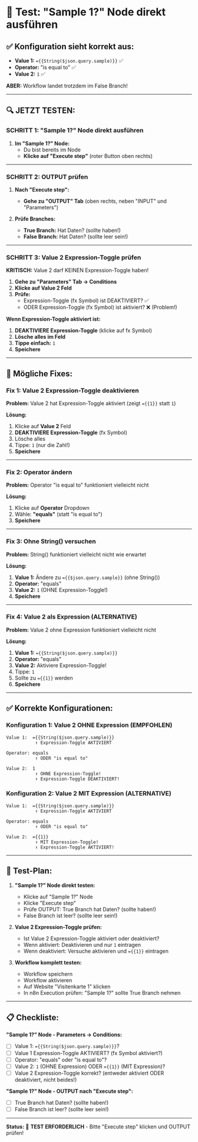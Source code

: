 # 🧪 Test: "Sample 1?" Node direkt ausführen

## ✅ Konfiguration sieht korrekt aus:
- **Value 1:** `={{String($json.query.sample)}}` ✅
- **Operator:** "is equal to" ✅
- **Value 2:** `1` ✅

**ABER:** Workflow landet trotzdem im False Branch!

---

## 🔍 JETZT TESTEN:

### SCHRITT 1: "Sample 1?" Node direkt ausführen

1. **Im "Sample 1?" Node:**
   - Du bist bereits im Node
   - **Klicke auf "Execute step"** (roter Button oben rechts)

---

### SCHRITT 2: OUTPUT prüfen

1. **Nach "Execute step":**
   - **Gehe zu "OUTPUT" Tab** (oben rechts, neben "INPUT" und "Parameters")

2. **Prüfe Branches:**
   - **True Branch:** Hat Daten? (sollte haben!)
   - **False Branch:** Hat Daten? (sollte leer sein!)

---

### SCHRITT 3: Value 2 Expression-Toggle prüfen

**KRITISCH:** Value 2 darf KEINEN Expression-Toggle haben!

1. **Gehe zu "Parameters" Tab → Conditions**
2. **Klicke auf Value 2 Feld**
3. **Prüfe:**
   - Expression-Toggle (fx Symbol) ist DEAKTIVIERT? ✅
   - ODER Expression-Toggle (fx Symbol) ist aktiviert? ❌ (Problem!)

**Wenn Expression-Toggle aktiviert ist:**
1. **DEAKTIVIERE Expression-Toggle** (klicke auf fx Symbol)
2. **Lösche alles im Feld**
3. **Tippe einfach:** `1`
4. **Speichere**

---

## 🔧 Mögliche Fixes:

### Fix 1: Value 2 Expression-Toggle deaktivieren

**Problem:** Value 2 hat Expression-Toggle aktiviert (zeigt `={{1}}` statt `1`)

**Lösung:**
1. Klicke auf **Value 2** Feld
2. **DEAKTIVIERE Expression-Toggle** (fx Symbol)
3. Lösche alles
4. Tippe: `1` (nur die Zahl!)
5. **Speichere**

---

### Fix 2: Operator ändern

**Problem:** Operator "is equal to" funktioniert vielleicht nicht

**Lösung:**
1. Klicke auf **Operator** Dropdown
2. Wähle: **"equals"** (statt "is equal to")
3. **Speichere**

---

### Fix 3: Ohne String() versuchen

**Problem:** String() funktioniert vielleicht nicht wie erwartet

**Lösung:**
1. **Value 1:** Ändere zu `={{$json.query.sample}}` (ohne String())
2. **Operator:** "equals"
3. **Value 2:** `1` (OHNE Expression-Toggle!)
4. **Speichere**

---

### Fix 4: Value 2 als Expression (ALTERNATIVE)

**Problem:** Value 2 ohne Expression funktioniert vielleicht nicht

**Lösung:**
1. **Value 1:** `={{String($json.query.sample)}}`
2. **Operator:** "equals"
3. **Value 2:** Aktiviere Expression-Toggle!
4. Tippe: `1`
5. Sollte zu `={{1}}` werden
6. **Speichere**

---

## ✅ Korrekte Konfigurationen:

### Konfiguration 1: Value 2 OHNE Expression (EMPFOHLEN)
```
Value 1:  ={{String($json.query.sample)}}
           ↑ Expression-Toggle AKTIVIERT

Operator: equals
           ↑ ODER "is equal to"

Value 2:  1
           ↑ OHNE Expression-Toggle!
           ↑ Expression-Toggle DEAKTIVIERT!
```

### Konfiguration 2: Value 2 MIT Expression (ALTERNATIVE)
```
Value 1:  ={{String($json.query.sample)}}
           ↑ Expression-Toggle AKTIVIERT

Operator: equals
           ↑ ODER "is equal to"

Value 2:  ={{1}}
           ↑ MIT Expression-Toggle!
           ↑ Expression-Toggle AKTIVIERT!
```

---

## 🧪 Test-Plan:

1. **"Sample 1?" Node direkt testen:**
   - Klicke auf "Sample 1?" Node
   - Klicke "Execute step"
   - Prüfe OUTPUT: True Branch hat Daten? (sollte haben!)
   - False Branch ist leer? (sollte leer sein!)

2. **Value 2 Expression-Toggle prüfen:**
   - Ist Value 2 Expression-Toggle aktiviert oder deaktiviert?
   - Wenn aktiviert: Deaktivieren und nur `1` eintragen
   - Wenn deaktiviert: Versuche aktivieren und `={{1}}` eintragen

3. **Workflow komplett testen:**
   - Workflow speichern
   - Workflow aktivieren
   - Auf Website "Visitenkarte 1" klicken
   - In n8n Execution prüfen: "Sample 1?" sollte True Branch nehmen

---

## 📋 Checkliste:

**"Sample 1?" Node - Parameters → Conditions:**
- [ ] Value 1: `={{String($json.query.sample)}}`?
- [ ] Value 1 Expression-Toggle AKTIVIERT? (fx Symbol aktiviert?)
- [ ] Operator: "equals" oder "is equal to"?
- [ ] Value 2: `1` (OHNE Expression) ODER `={{1}}` (MIT Expression)?
- [ ] Value 2 Expression-Toggle korrekt? (entweder aktiviert ODER deaktiviert, nicht beides!)

**"Sample 1?" Node - OUTPUT nach "Execute step":**
- [ ] True Branch hat Daten? (sollte haben!)
- [ ] False Branch ist leer? (sollte leer sein!)

---

**Status:** 🧪 **TEST ERFORDERLICH** - Bitte "Execute step" klicken und OUTPUT prüfen!

